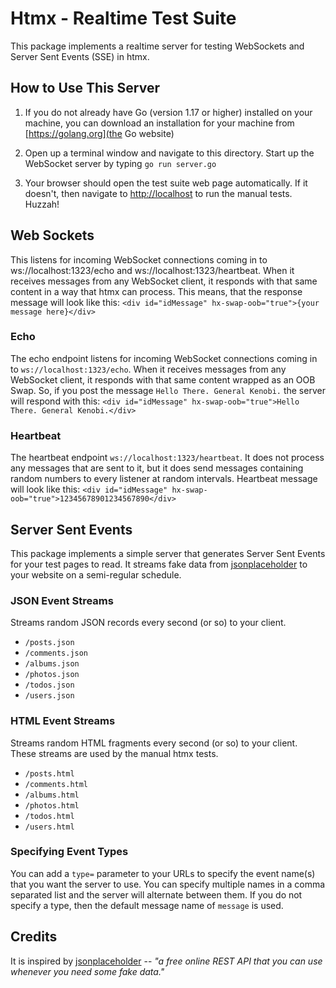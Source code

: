 # Htmx - Realtime Test Suite

This package implements a realtime server for testing WebSockets and Server Sent Events (SSE) in htmx.

## How to Use This Server

1. If you do not already have Go (version 1.17 or higher) installed on your machine, you can download an installation for your machine from [https://golang.org](the Go website)

2. Open up a terminal window and navigate to this directory.  Start up the WebSocket server by typing `go run server.go`

3. Your browser should open the test suite web page automatically.  If it doesn't, then navigate to [http://localhost](http://localhost) to run the manual tests.  Huzzah!

## Web Sockets

This listens for incoming WebSocket connections coming in to ws://localhost:1323/echo and ws://localhost:1323/heartbeat.  When it receives messages from any WebSocket client, it responds with that same content in a way that htmx can process.  This means, that the response message will look like this: `<div id="idMessage" hx-swap-oob="true">{your message here}</div>`

### Echo

The echo endpoint listens for incoming WebSocket connections coming in to `ws://localhost:1323/echo`.  When it receives messages from any WebSocket client, it responds with that same content wrapped as an OOB Swap.  So, if you post the message `Hello There. General Kenobi.` the server will respond with this: `<div id="idMessage" hx-swap-oob="true">Hello There. General Kenobi.</div>`

### Heartbeat

The heartbeat endpoint `ws://localhost:1323/heartbeat`. It does not process any messages that are sent to it, but it does send messages containing random numbers to every listener at random intervals. Heartbeat message will look like this: `<div id="idMessage" hx-swap-oob="true">12345678901234567890</div>`

## Server Sent Events

This package implements a simple server that generates Server Sent Events for your test pages to read.  It streams fake data from [jsonplaceholder](https://jsonplaceholder.typicode.com) to your website on a semi-regular schedule.

### JSON Event Streams

Streams random JSON records every second (or so) to your client.

* `/posts.json`
* `/comments.json`
* `/albums.json`
* `/photos.json`
* `/todos.json`
* `/users.json`

### HTML Event Streams

Streams random HTML fragments every second (or so) to your client.  These streams are used by the manual htmx tests.

* `/posts.html`
* `/comments.html`
* `/albums.html`
* `/photos.html`
* `/todos.html`
* `/users.html`

### Specifying Event Types

You can add a `type=` parameter to your URLs to specify the event name(s) that you want the server to use.  You can specify multiple names in a comma separated list and the server will alternate between them.  If you do not specify a type, then the default message name of `message` is used.

## Credits

It is inspired by [jsonplaceholder](https://jsonplaceholder.typicode.com) -- *"a free online REST API that you can use whenever you need some fake data."*

